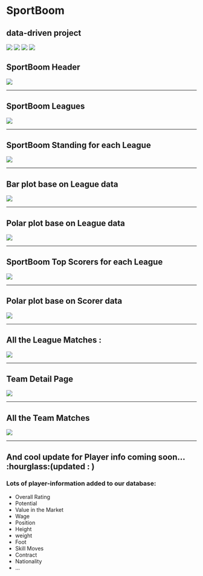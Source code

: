 # SportBoom

## data-driven project

<img src="https://img.shields.io/badge/11|Areas-yellow?style=for-the-badge&logo=mail&logoColor=white"/>
<img src="https://img.shields.io/badge/13|Leagues-pink?style=for-the-badge&logo=mail&logoColor=white"/>
<img src="https://img.shields.io/badge/178|Teams-blue?style=for-the-badge&logo=mail&logoColor=white"/>
<img src="https://img.shields.io/badge/4862|Players-red?style=for-the-badge&logo=mail&logoColor=white"/>

 
<div>
  <h2>SportBoom Header</h2>
  <img src='sportboom/1-sportboom-bg.png' />
</div>

---

<div>
  <h2>SportBoom Leagues</h2>
  <img src='sportboom/2-leagues.png' />
</div>

---

<div>
<h2>SportBoom Standing for each League</h2>
  <img src='sportboom/3-standing.png' />
</div>

---

<div>
  <h2>Bar plot base on League data</h2>
  <img src='sportboom/3-sb.png' />
</div>

---

<div>
  <h2>Polar plot base on League data</h2>
  <img src='sportboom/3-sb1.png' />
</div>

---

<div>
  <h2>SportBoom Top Scorers for each League</h2>
  <img src='sportboom/4-scorer.png' />
</div>

---

<div>
  <h2>Polar plot base on Scorer data</h2>
  <img src='sportboom/4-plot.png' />
</div>

---

<div>
  <h2>All the League Matches :</h2>
  <img src='sportboom/5-matchday.png' />
</div>

---

<div>
  <h2>Team Detail Page</h2>
  <img src='sportboom/6-team.png' />
</div>

---

<div>
  <h2>All the Team Matches</h2>
  <img src='sportboom/7-team matches.png' />
</div>

---

<div>
  <h2>And cool update for Player info coming soon... :hourglass:(updated : )</h2>
  <h3>Lots of player-information added to our database:</h3>
  <ul>
   <li>Overall Rating</li>
   <li>Potential</li>
   <li>Value in the Market</li>
   <li>Wage</li>
   <li>Position</li>
   <li>Height</li>
   <li>weight</li>
   <li>Foot</li>
   <li>Skill Moves</li>
   <li>Contract</li>
   <li>Nationality</li>
   <li>...</li>
  </ul>
  
</div>

